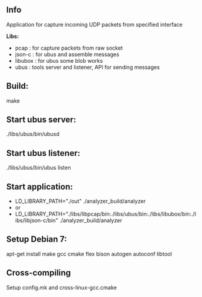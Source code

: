 ## Info
Application for capture incoming UDP packets from specified interface

**Libs:**
* pcap : for capture packets from raw socket
* json-c : for ubus and assemble messages
* libubox : for ubus some blob works
* ubus : tools server and listener, API for sending messages

## Build:
make

## Start ubus server:
./libs/ubus/bin/ubusd

## Start ubus listener:
./libs/ubus/bin/ubus listen

## Start application:
* LD_LIBRARY_PATH="./out" ./analyzer_build/analyzer
* or
* LD_LIBRARY_PATH="./libs/libpcap/bin:./libs/ubus/bin:./libs/libubox/bin:./libs/libjson-c/bin" ./analyzer_build/analyzer

## Setup Debian 7:
apt-get install make gcc cmake flex bison autogen autoconf libtool

## Cross-compiling
Setup config.mk and cross-linux-gcc.cmake
